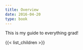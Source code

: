 ```yaml
---
title: Overview
date: 2016-04-20
type: book
---
```


This is my guide to everything grad!

{{< list_children >}}
